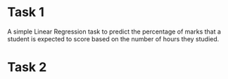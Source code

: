 # Task 1
A simple Linear Regression task to predict the percentage of marks that a student is expected to score based on the number of hours they studied.

# Task 2
